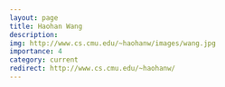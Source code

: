 ```yaml
---
layout: page
title: Haohan Wang
description:
img: http://www.cs.cmu.edu/~haohanw/images/wang.jpg
importance: 4
category: current
redirect: http://www.cs.cmu.edu/~haohanw/
---
```

